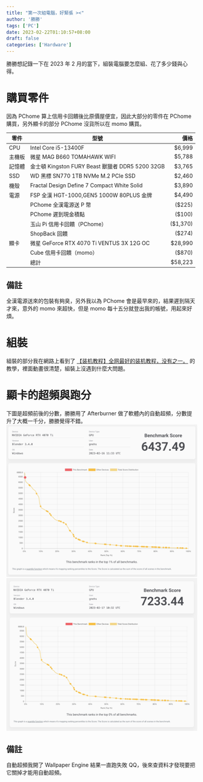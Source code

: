 ```yaml
---
title: "第一次組電腦，好緊張 ><"
author: '勝勝'
tags: ['PC']
date: 2023-02-22T01:10:57+08:00
draft: false
categories: ['Hardware']
---
```

勝勝想記錄一下在 2023 年 2 月的當下，組裝電腦要怎麼組、花了多少錢與心得。
<!--more-->
# 購買零件
因為 PChome 算上信用卡回饋後比原價屋便宜，因此大部分的零件在 PChome 購買，另外顯卡的部分 PChome 沒貨所以在 momo 購買。

| 零件 | 型號 | 價格 |
| --- | --- | ---: |
| CPU | Intel Core i5-13400F | $6,999 |
| 主機板 | 微星 MAG B660 TOMAHAWK WIFI | $5,788 |
| 記憶體 | 金士頓 Kingston FURY Beast 獸獵者 DDR5 5200 32GB | $3,765 |
| SSD | WD 黑標 SN770 1TB NVMe M.2 PCIe SSD | $2,460 |
| 機殼 | Fractal Design Define 7 Compact White Solid | $3,890 |
| 電源 | FSP 全漢 HGT-1000,GEN5 1000W 80PLUS 金牌 | $4,490 |
| | PChome 全漢電源送 P 幣 | ($225) |
| | PChome 遲到現金積點 | ($100) |
| | 玉山 Pi 信用卡回饋（PChome） | ($1,370) |
| | ShopBack 回饋 | ($274) |
| 顯卡 | 微星 GeForce RTX 4070 Ti VENTUS 3X 12G OC | $28,990 |
| | Cube 信用卡回饋（momo） | ($870) |
| | 總計 | $58,223 |

## 備註
全漢電源送來的包裝有夠臭，另外我以為 PChome 會是最早來的，結果遲到隔天才來，意外的 momo 來超快，但是 momo 每十五分就登出我的帳號，用起來好煩。

# 組裝
組裝的部分我在網路上看到了 [【装机教程】全网最好的装机教程，没有之一。](https://youtu.be/ST65L4pG_6w) 的教學，裡面動畫很清楚，組裝上沒遇到什麼大問題。

# 顯卡的超頻與跑分
下圖是超頻前後的分數，勝勝用了 Afterburner 做了軟體內的自動超頻，分數提升了大概一千分，勝勝覺得不錯。
![](/img/SCR-20230222-fou.png)
![](/img/SCR-20230222-fp0.png)
## 備註
自動超頻我開了 Wallpaper Engine 結果一直跑失敗 QQ，後來查資料才發現要把它關掉才能用自動超頻。

